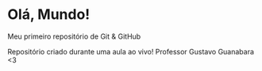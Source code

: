 # Olá, Mundo!
 Meu primeiro repositório de Git & GitHub

 Repositório criado durante uma aula ao vivo!
Professor Gustavo Guanabara <3

